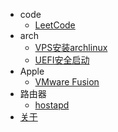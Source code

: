 - <i class="nf nf-md-code_braces_box"></i>code
  - [LeetCode](/code/leetcode.md)
- <i class="nf nf-linux-archlinux"></i>arch
  - [VPS安装archlinux](/arch/install-archlinux-on-vps.md)
  - [UEFI安全启动](/arch/secure-boot.md)
- <i class="nf nf-md-router_wireless"></i>Apple
  - [VMware Fusion](/apple/vmware-fusion.md)
- <i class="nf nf-md-router_wireless"></i>路由器
  - [hostapd](/router/hostapd.md)
- <i class="nf nf-md-home"></i>[关于](/README.md)

